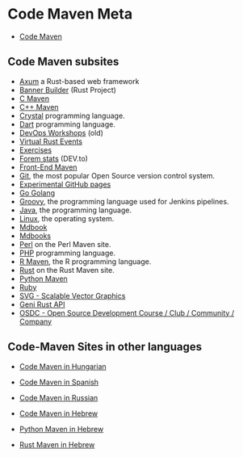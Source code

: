 # Code Maven Meta


* [Code Maven](https://code-maven.com/)

## Code Maven subsites

* [Axum](https://axum.code-maven.com/) a Rust-based web framework
* [Banner Builder](https://banner-builder.code-maven.com/) (Rust Project)
* [C Maven](https://c.code-maven.com/)
* [C++ Maven](https://cpp.code-maven.com/)
* [Crystal](https://crystal.code-maven.com/) programming language.
* [Dart](https://dart.code-maven.com/) programming language.
* [DevOps Workshops](https://devops-workshops.code-maven.com/) (old)
* [Virtual Rust Events](https://events.code-maven.com/)
* [Exercises](https://exercises.code-maven.com/)
* [Forem stats](https://forem.code-maven.com/) (DEV.to)
* [Front-End Maven](https://front.code-maven.com/)
* [Git](https://git.code-maven.com/), the most popular Open Source version control system.
* [Experimental GitHub pages](https://github.code-maven.com/)
* [Go Golang](https://go.code-maven.com/)
* [Groovy](https://groovy.code-maven.com/), the programming language used for Jenkins pipelines.
* [Java](https://java.code-maven.com/), the programming language.
* [Linux](https://linux.code-maven.com/), the operating system.
* [Mdbook](https://mdbook.code-maven.com/)
* [Mdbooks](https://mdbooks.code-maven.com/)
* [Perl](https://perlmaven.com/) on the Perl Maven site.
* [PHP](https://php.code-maven.com/) programming language.
* [R Maven](https://r.code-maven.com/), the R programming language.
* [Rust](https://rust.code-maven.com/) on the Rust Maven site.
* [Python Maven](https://python.code-maven.com/)
* [Ruby](https://ruby.code-maven.com/)
* [SVG - Scalable Vector Graphics](https://svg.code-maven.com/)
* [Geni Rust API](https://geni.code-maven.com/)
* [OSDC - Open Source Development Course / Club / Community / Company](https://osdc.code-maven.com/)

## Code-Maven Sites in other languages

* [Code Maven in Hungarian](https://hu.code-maven.com/)
* [Code Maven in Spanish](https://es.code-maven.com/)
* [Code Maven in Russian](https://ru.code-maven.com/)


* [Code Maven in Hebrew](https://he.code-maven.com/)
* [Python Maven in Hebrew](https://python-he.code-maven.com/)
* [Rust Maven in Hebrew](https://rust-he.code-maven.com/)

